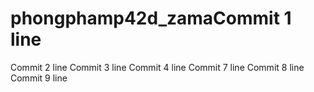 # phongphamp42d_zamaCommit 1 line
Commit 2 line
Commit 3 line
Commit 4 line
Commit 7 line
Commit 8 line
Commit 9 line
